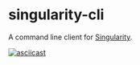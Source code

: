 # singularity-cli

A command line client for [Singularity](https://github.com/HubSpot/Singularity).

[![asciicast](https://asciinema.org/a/2ir8se65p6h5zygs1asrmgpiz.png)](https://asciinema.org/a/2ir8se65p6h5zygs1asrmgpiz)
